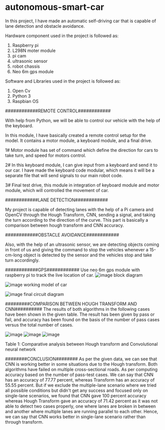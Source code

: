 # autonomous-smart-car

In this project, I have made an automatic self-driving car that is capable of lane detection and obstacle avoidance.

Hardware component used in the project is followed as:
1. Raspberry pi
2. L298N moter module
3. pi cam
4. ultrasonic sensor
5. robot chassis
6. Neo 6m gps module

Software and Libraries used in the project is followed as:
1. Open Cv
2. Python 3
3. Raspbian OS

############REMOTE CONTROL############

With help from Python, we will be able to control our vehicle with the help of the keyboard.

In this module, I have basically created a remote control setup for the model. It contains a motor module, a keyboard module, and a final drive.

1# Motor module has set of command which define the direction for cars to take turn, and  speed for motors control.

2# In this keyboard module, I can give input from a keyboard and send it to our car. I have made the keyboard code modular, which means it will be a separate file that will send signals to our main robot code.

3# Final test drive, this module in integration of keyboard module and motor module, which will controlled the movement of car.


############LANE DETECTION############

My project is capable of detecting lanes with the help of a Pi camera and OpenCV through the Hough Transform, CNN, sending a signal, and taking the turn according to the direction of the curve. This part is basically a comparison between hough transform and CNN accuracy. 


############OBSTACLE AVOIDANCE############

Also, with the help of an ultrasonic sensor, we are detecting objects coming in front of us and giving the command to stop the vehicles whenever a 15-cm-long object is detected by the sensor and the vehicles stop and take turn accordingly.

############GPS############
Use neo 6m gps module with raspberry pi to track the live location of car.
![image](https://github.com/17prateek12/autonomous-smart-car/assets/88935432/b58ff676-1171-4f76-b2fd-c463c4fecd4c)
block diagram

![image](https://github.com/17prateek12/autonomous-smart-car/assets/88935432/b9d2f937-34fd-466a-ade6-cb69f267cfa0)
working model of car

![image](https://github.com/17prateek12/autonomous-smart-car/assets/88935432/eac09cf7-045a-43e3-b5f8-cf84d8d52e62)
final circuit diagram

#########COMPARISON BETWEEN HOUGH TRANSFORM AND CNN##########
The results of both algorithms in the following cases have been shown in the given table. The result has been given by pass or fail, and accuracy has been found on the basis of the number of pass cases versus the total number of cases.
 
![image](https://github.com/17prateek12/autonomous-smart-car/assets/88935432/f1f65d4e-a203-43eb-803c-60d54d73b7d2)
![image](https://github.com/17prateek12/autonomous-smart-car/assets/88935432/ce54b431-a7b6-49f6-b374-ed02d16134fe)
![image](https://github.com/17prateek12/autonomous-smart-car/assets/88935432/ca272f1f-a989-4f22-8db5-8bba1e76fc9b)

Table 1: Comparative analysis between Hough transform and Convolutional neural network


########CONCLUSION########
As per the given data, we can see that CNN is working better in some situations due to the Hough transform. Both algorithms have failed on multiple cross-sectional roads. As per computing accuracy based on the number of pass-test cases. We can say that CNN has an accuracy of 77.77 percent, whereas Transform has an accuracy of 55.55 percent. But if we exclude the multiple-lane scenario where we tried all possible conditions but didn't get any success and focused only on single-lane scenarios, we found that CNN gave 100 percent accuracy whereas Hough Transform gave an accuracy of 71.42 percent as it was not able to detect two cases properly, one where lanes are broken in between and another where multiple lanes are running parallel to each other. Hence, we can say that CNN works better in single-lane scenario rather than through transform.
	 






